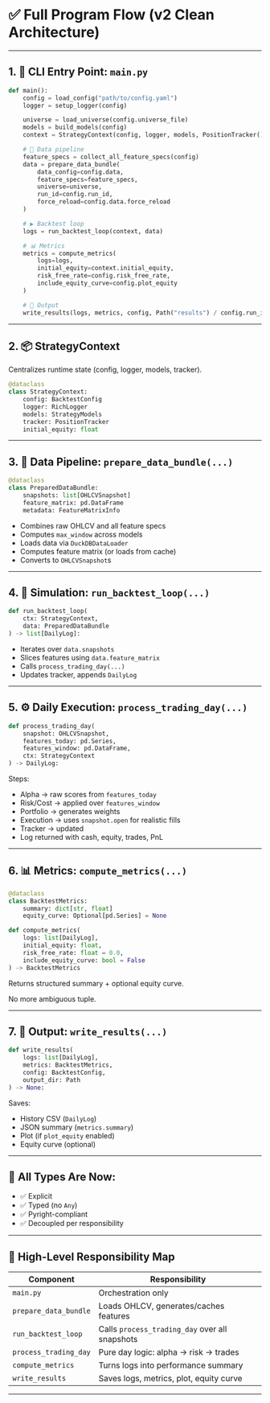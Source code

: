 
# ✅ Full Program Flow (v2 Clean Architecture)

---

## 1. 📄 CLI Entry Point: `main.py`

```python
def main():
    config = load_config("path/to/config.yaml")
    logger = setup_logger(config)

    universe = load_universe(config.universe_file)
    models = build_models(config)
    context = StrategyContext(config, logger, models, PositionTracker())

    # 🔁 Data pipeline
    feature_specs = collect_all_feature_specs(config)
    data = prepare_data_bundle(
        data_config=config.data,
        feature_specs=feature_specs,
        universe=universe,
        run_id=config.run_id,
        force_reload=config.data.force_reload
    )

    # ▶️ Backtest loop
    logs = run_backtest_loop(context, data)

    # 📊 Metrics
    metrics = compute_metrics(
        logs=logs,
        initial_equity=context.initial_equity,
        risk_free_rate=config.risk_free_rate,
        include_equity_curve=config.plot_equity
    )

    # 💾 Output
    write_results(logs, metrics, config, Path("results") / config.run_id)
```

---

## 2. 📦 StrategyContext

Centralizes runtime state (config, logger, models, tracker).

```python
@dataclass
class StrategyContext:
    config: BacktestConfig
    logger: RichLogger
    models: StrategyModels
    tracker: PositionTracker
    initial_equity: float
```

---

## 3. 🔁 Data Pipeline: `prepare_data_bundle(...)`

```python
@dataclass
class PreparedDataBundle:
    snapshots: list[OHLCVSnapshot]
    feature_matrix: pd.DataFrame
    metadata: FeatureMatrixInfo
```

* Combines raw OHLCV and all feature specs
* Computes `max_window` across models
* Loads data via `DuckDBDataLoader`
* Computes feature matrix (or loads from cache)
* Converts to `OHLCVSnapshot`s

---

## 4. 🏃 Simulation: `run_backtest_loop(...)`

```python
def run_backtest_loop(
    ctx: StrategyContext,
    data: PreparedDataBundle
) -> list[DailyLog]:
```

* Iterates over `data.snapshots`
* Slices features using `data.feature_matrix`
* Calls `process_trading_day(...)`
* Updates tracker, appends `DailyLog`

---

## 5. ⚙️ Daily Execution: `process_trading_day(...)`

```python
def process_trading_day(
    snapshot: OHLCVSnapshot,
    features_today: pd.Series,
    features_window: pd.DataFrame,
    ctx: StrategyContext
) -> DailyLog:
```

Steps:

* Alpha → raw scores from `features_today`
* Risk/Cost → applied over `features_window`
* Portfolio → generates weights
* Execution → uses `snapshot.open` for realistic fills
* Tracker → updated
* Log returned with cash, equity, trades, PnL

---

## 6. 📊 Metrics: `compute_metrics(...)`

```python
@dataclass
class BacktestMetrics:
    summary: dict[str, float]
    equity_curve: Optional[pd.Series] = None
```

```python
def compute_metrics(
    logs: list[DailyLog],
    initial_equity: float,
    risk_free_rate: float = 0.0,
    include_equity_curve: bool = False
) -> BacktestMetrics
```

Returns structured summary + optional equity curve.

No more ambiguous tuple.

---

## 7. 💾 Output: `write_results(...)`

```python
def write_results(
    logs: list[DailyLog],
    metrics: BacktestMetrics,
    config: BacktestConfig,
    output_dir: Path
) -> None:
```

Saves:

* History CSV (`DailyLog`)
* JSON summary (`metrics.summary`)
* Plot (if `plot_equity` enabled)
* Equity curve (optional)

---

## 🔐 All Types Are Now:

* ✅ Explicit
* ✅ Typed (no `Any`)
* ✅ Pyright-compliant
* ✅ Decoupled per responsibility

---

## 📌 High-Level Responsibility Map

| Component             | Responsibility                                 |
| --------------------- | ---------------------------------------------- |
| `main.py`             | Orchestration only                             |
| `prepare_data_bundle` | Loads OHLCV, generates/caches features         |
| `run_backtest_loop`   | Calls `process_trading_day` over all snapshots |
| `process_trading_day` | Pure day logic: alpha → risk → trades          |
| `compute_metrics`     | Turns logs into performance summary            |
| `write_results`       | Saves logs, metrics, plot, equity curve        |

---
